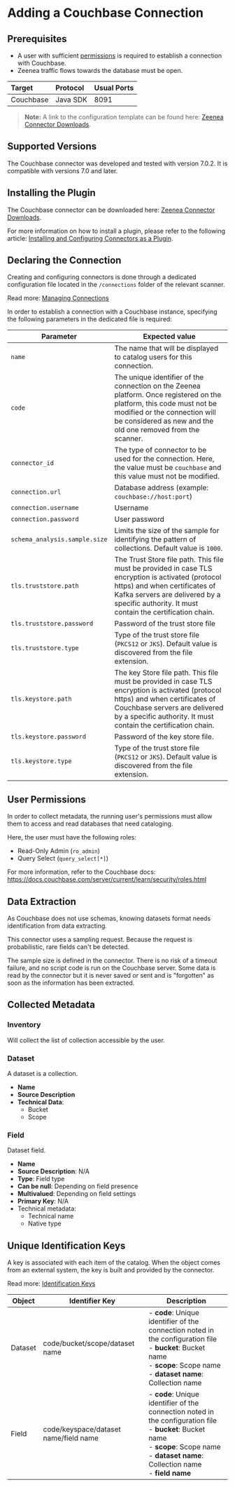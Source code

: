 # Adding a Couchbase Connection

## Prerequisites

* A user with sufficient [permissions](#user-permissions) is required to establish a connection with Couchbase.
* Zeenea traffic flows towards the database must be open. 

| Target | Protocol	| Usual Ports |
| :--- | :--- | :--- |
| Couchbase | Java SDK | 8091 |

> **Note:** A link to the configuration template can be found here: [Zeenea Connector Downloads](./zeenea-connectors-list.md).

## Supported Versions

The Couchbase connector was developed and tested with version 7.0.2. It is compatible with versions 7.0 and later.

## Installing the Plugin

The Couchbase connector can be downloaded here: [Zeenea Connector Downloads](./zeenea-connectors-list.md).

For more information on how to install a plugin, please refer to the following article: [Installing and Configuring Connectors as a Plugin](./zeenea-connectors-install-as-plugin.md).

 ## Declaring the Connection
  
 Creating and configuring connectors is done through a dedicated configuration file located in the `/connections` folder of the relevant scanner.
 
 Read more: [Managing Connections](../Zeenea_Administration/zeenea-managing-connections.md)
 
In order to establish a connection with a Couchbase instance, specifying the following parameters in the dedicated file is required:
 
| Parameter | Expected value |
|---|---|
| `name` | The name that will be displayed to catalog users for this connection. |
| `code` | The unique identifier of the connection on the Zeenea platform. Once registered on the platform, this code must not be modified or the connection will be considered as new and the old one removed from the scanner. |
| `connector_id` | The type of connector to be used for the connection. Here, the value must be `couchbase` and this value must not be modified. |
| `connection.url` | Database address (example: `couchbase://host:port`) |
| `connection.username` | Username |
| `connection.password` | User password |
| `schema_analysis.sample.size` | Limits the size of the sample for identifying the pattern of collections. Default value is `1000`. |
| `tls.truststore.path` | The Trust Store file path. This file must be provided in case TLS encryption is activated (protocol https) and when certificates of Kafka servers are delivered by a specific authority. It must contain the certification chain. |
| `tls.truststore.password` | Password of the trust store file |
| `tls.truststore.type` | Type of the trust store file (`PKCS12` or `JKS`). Default value is discovered from the file extension. |
| `tls.keystore.path` | The key Store file path. This file must be provided in case TLS encryption is activated (protocol https) and when certificates of Couchbase servers are delivered by a specific authority. It must contain the certification chain. |
| `tls.keystore.password` | Password of the key store file. |
| `tls.keystore.type` | Type of the trust store file (`PKCS12` or `JKS`). Default value is discovered from the file extension. |

## User Permissions

In order to collect metadata, the running user's permissions must allow them to access and read databases that need cataloging.

Here, the user must have the following roles:

* Read-Only Admin (`ro_admin`)
* Query Select (`query_select[*]`)

For more information, refer to the Couchbase docs: https://docs.couchbase.com/server/current/learn/security/roles.html

## Data Extraction

As Couchbase does not use schemas, knowing datasets format needs identification from data extracting.

This connector uses a sampling request. Because the request is probabilistic, rare fields can't be detected. 

The sample size is defined in the connector. There is no risk of a timeout failure, and no script code is run on the Couchbase server. Some data is read by the connector but it is never saved or sent and is "forgotten" as soon as the information has been extracted. 
  
## Collected Metadata

### Inventory

Will collect the list of collection accessible by the user.  

### Dataset

A dataset is a collection. 

* **Name**
* **Source Description**
* **Technical Data**:
  * Bucket
  * Scope

### Field

Dataset field. 

* **Name**
* **Source Description**: N/A
* **Type**: Field type
* **Can be null**: Depending on field presence 
* **Multivalued**: Depending on field settings
* **Primary Key**: N/A
* Technical metadata:
  * Technical name
  * Native type
 
## Unique Identification Keys

A key is associated with each item of the catalog. When the object comes from an external system, the key is built and provided by the connector.

Read more: [Identification Keys](../Stewardship/zeenea-identification-keys.md)

| Object | Identifier Key | Description |
|---|---|---|
| Dataset | code/bucket/scope/dataset name | - **code**: Unique identifier of the connection noted in the configuration file<br/>- **bucket**: Bucket name<br/>- **scope**: Scope name<br/>- **dataset name**: Collection name |
| Field | code/keyspace/dataset name/field name | - **code**: Unique identifier of the connection noted in the configuration file<br/>- **bucket**: Bucket name<br/>- **scope**: Scope name<br/>- **dataset name**: Collection name<br/>- **field name** |
